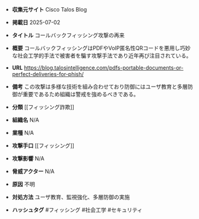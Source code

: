 - **収集元サイト**
Cisco Talos Blog

- **掲載日**
2025-07-02

- **タイトル**
コールバックフィッシング攻撃の再来

- **概要**
コールバックフィッシングはPDFやVoIP匿名性QRコードを悪用し巧妙な社会工学的手法で被害者を騙す攻撃手法であり近年再び注目されている。

- **URL**
https://blog.talosintelligence.com/pdfs-portable-documents-or-perfect-deliveries-for-phish/

- **備考**
この攻撃は多様な技術を組み合わせており防御にはユーザ教育と多層防御が重要であるため組織は警戒を強めるべきである。

- **分類**
[[フィッシング詐欺]]

- **組織名**
N/A

- **業種**
N/A

- **攻撃手口**
[[フィッシング]]

- **攻撃影響**
N/A

- **脅威アクター**
N/A

- **原因**
不明

- **対処方法**
ユーザ教育、監視強化、多層防御の実施

- **ハッシュタグ**
#フィッシング #社会工学 #セキュリティ
